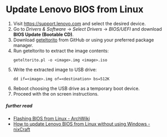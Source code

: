 # Update Lenovo BIOS from Linux

1. Visit https://support.lenovo.com and select the desired device.
2. Go to *Drivers & Software* -> *Select Drivers* -> *BIOS/UEFI* and download __BIOS Update (Bootable CD)__.
3. Download [geteltorito](https://github.com/rainer042/geteltorito) from GitHub or using your preferred package manager.
4. Run geteltorito to extract the image contents:
   ```
   geteltorito.pl -o <image>.img <image>.iso
   ```
5. Write the extracted image to USB drive:
   ```
   dd if=<image>.img of=<destination> bs=512K
   ```
6. Reboot choosing the USB drive as a temporary boot device.
7. Proceed with the on screen instructions.

##### further read
- [Flashing BIOS from Linux - ArchWiki](https://wiki.archlinux.org/title/Flashing_BIOS_from_Linux#Bootable_optical_disk_emulation)
- [How to update Lenovo BIOS from Linux without using Windows - nixCraft](https://www.cyberciti.biz/faq/update-lenovo-bios-from-linux-usb-stick-pen/)
